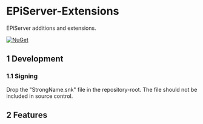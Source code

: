 # EPiServer-Extensions

EPiServer additions and extensions.

[![NuGet](https://img.shields.io/nuget/v/RegionOrebroLan.EPiServer.svg?label=NuGet)](https://www.nuget.org/packages/RegionOrebroLan.EPiServer)

## 1 Development

### 1.1 Signing

Drop the "StrongName.snk" file in the repository-root. The file should not be included in source control.

## 2 Features
